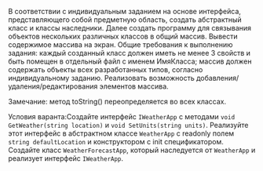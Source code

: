 В соответствии с индивидуальным заданием на основе интерфейса, представляющего собой предметную область, создать абстрактный класс и классы наследники.
Далее создать программу для связывания объектов нескольких различных классов в общий массив. Вывести содержимое массива на экран. Общие требования к выполнению задания:
каждый созданный класс должен иметь не менее 3 свойств и быть помещен в отдельный файл с именем ИмяКласса;
массив должен содержать объекты всех разработанных типов, согласно индивидуальному заданию.
Реализовать возможность добавления/удаления/редактирования элементов массива.

Замечание: метод toString() переопределяется во всех классах.

Условия варанта:Создайте интерфейс `IWeatherApp` с методами `void GetWeather(string location)` и `void SetUnits(string units)`. 
Реализуйте этот интерфейс в абстрактном классе `WeatherApp` с readonly полем `string defaultLocation` и конструктором с init спецификатором. Создайте класс `WeatherForecastApp`, который наследуется от `WeatherApp` и реализует интерфейс `IWeatherApp`.
